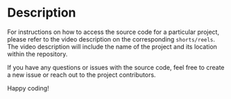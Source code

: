 # Description
For instructions on how to access the source code for a particular project, please refer to the video description on the corresponding `shorts/reels`. The video description will include the name of the project and its location within the repository.

If you have any questions or issues with the source code, feel free to create a new issue or reach out to the project contributors.

Happy coding!